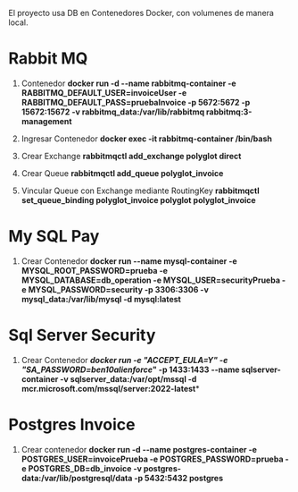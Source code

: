 El proyecto usa DB en Contenedores Docker, con volumenes de manera local.

# Rabbit MQ

   1. Contenedor
      **docker run -d --name rabbitmq-container -e RABBITMQ_DEFAULT_USER=invoiceUser -e RABBITMQ_DEFAULT_PASS=pruebaInvoice -p 5672:5672 -p 15672:15672 -v rabbitmq_data:/var/lib/rabbitmq rabbitmq:3-management**
   
   2. Ingresar Contenedor
      **docker exec -it rabbitmq-container /bin/bash**
   
   3. Crear Exchange
      **rabbitmqctl add_exchange polyglot direct**
   
   4. Crear Queue
      **rabbitmqctl add_queue polyglot_invoice**
   
   5. Vincular Queue con Exchange mediante RoutingKey
      **rabbitmqctl set_queue_binding polyglot_invoice polyglot polyglot_invoice**

# My SQL Pay

   1. Crear Contenedor
     **docker run --name mysql-container -e MYSQL_ROOT_PASSWORD=prueba -e MYSQL_DATABASE=db_operation -e MYSQL_USER=securityPrueba -e MYSQL_PASSWORD=security -p 3306:3306 -v   
     mysql_data:/var/lib/mysql -d mysql:latest**

# Sql Server Security

   1. Crear Contenedor
       ***docker run -e "ACCEPT_EULA=Y" -e "SA_PASSWORD=ben10alienforce*" -p 1433:1433 --name sqlserver-container -v sqlserver_data:/var/opt/mssql -d 
       mcr.microsoft.com/mssql/server:2022-latest***

# Postgres Invoice

   1. Crear contenedor
      **docker run -d --name postgres-container -e POSTGRES_USER=invoicePrueba -e POSTGRES_PASSWORD=prueba -e POSTGRES_DB=db_invoice -v postgres-data:/var/lib/postgresql/data -p 5432:5432 postgres**

